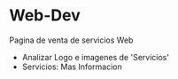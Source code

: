 # Web-Dev
Pagina de venta de servicios Web


- Analizar Logo e imagenes de 'Servicios'
- Servicios: Mas Informacion
